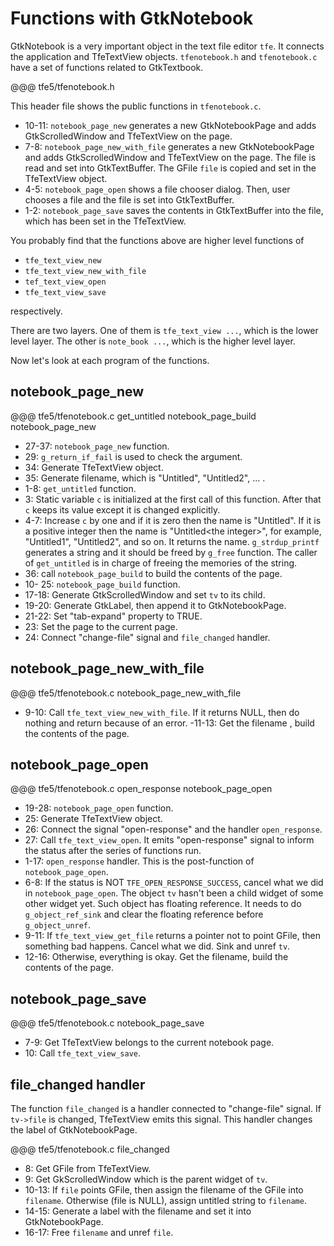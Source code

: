 # Functions with GtkNotebook

GtkNotebook is a very important object in the text file editor `tfe`.
It connects the application and TfeTextView objects.
`tfenotebook.h` and `tfenotebook.c` have a set of functions related to GtkTextbook.

@@@ tfe5/tfenotebook.h

This header file shows the public functions in `tfenotebook.c`.

- 10-11: `notebook_page_new` generates a new GtkNotebookPage and adds GtkScrolledWindow and TfeTextView on the page.
- 7-8: `notebook_page_new_with_file` generates a new GtkNotebookPage and adds GtkScrolledWindow and TfeTextView on the page. The file is read and set into GtkTextBuffer.
The GFile `file` is copied and set in the TfeTextView object.
- 4-5: `notebook_page_open` shows a file chooser dialog. Then, user chooses a file and the file is set into GtkTextBuffer.
- 1-2: `notebook_page_save` saves the contents in GtkTextBuffer into the file, which has been set in the TfeTextView.

You probably find that the functions above are higher level functions of

- `tfe_text_view_new`
- `tfe_text_view_new_with_file`
- `tef_text_view_open`
- `tfe_text_view_save`

 respectively.

There are two layers.
One of them is `tfe_text_view ...`, which is the lower level layer.
The other is `note_book ...`, which is the higher level layer.

Now let's look at each program of the functions.

## notebook\_page\_new

@@@ tfe5/tfenotebook.c get_untitled notebook_page_build notebook_page_new

- 27-37: `notebook_page_new` function.
- 29: `g_return_if_fail` is used to check the argument.
- 34: Generate TfeTextView object.
- 35: Generate filename, which is "Untitled", "Untitled2", ... .
- 1-8: `get_untitled` function.
- 3: Static variable `c` is initialized at the first call of this function. After that `c` keeps its value except it is changed explicitly.
- 4-7: Increase `c` by one and if it is zero then the name is "Untitled". If it is a positive integer then the name is "Untitled\<the integer\>", for example, "Untitled1", "Untitled2", and so on.
It returns the name.
`g_strdup_printf` generates a string and it should be freed by `g_free` function.
The caller of `get_untitled` is in charge of freeing the memories of the string.
- 36: call `notebook_page_build` to build the contents of the page.
- 10- 25: `notebook_page_build` function.
- 17-18: Generate GtkScrolledWindow and set `tv` to its child.
- 19-20: Generate GtkLabel, then append it to GtkNotebookPage.
- 21-22: Set "tab-expand" property to TRUE.
- 23: Set the page to the current page.
- 24: Connect "change-file" signal and `file_changed` handler.

## notebook\_page\_new\_with\_file

@@@ tfe5/tfenotebook.c notebook_page_new_with_file

- 9-10: Call `tfe_text_view_new_with_file`.
If it returns NULL, then do nothing and return because of an error.
-11-13: Get the filename , build the contents of the page.

## notebook\_page\_open

@@@ tfe5/tfenotebook.c open_response notebook_page_open

- 19-28: `notebook_page_open` function.
- 25: Generate TfeTextView object.
- 26: Connect the signal "open-response" and the handler `open_response`.
- 27: Call `tfe_text_view_open`.
It emits "open-response" signal to inform the status after the series of functions run.
- 1-17: `open_response` handler.
This is the post-function of `notebook_page_open`.
- 6-8: If the status is NOT `TFE_OPEN_RESPONSE_SUCCESS`, cancel what we did in `notebook_page_open`.
The object `tv` hasn't been a child widget of some other widget yet.
Such object has floating reference.
It needs to do `g_object_ref_sink` and clear the floating reference before `g_object_unref`.
- 9-11: If `tfe_text_view_get_file` returns a pointer not to point GFile, then something bad happens. Cancel what we did.
Sink and unref `tv`.
- 12-16: Otherwise, everything is okay.
Get the filename, build the contents of the page.

## notebook\_page\_save

@@@ tfe5/tfenotebook.c notebook_page_save

- 7-9: Get TfeTextView belongs to the current notebook page.
- 10: Call `tfe_text_view_save`.

## file\_changed handler

The function `file_changed` is a handler connected to "change-file" signal.
If `tv->file` is changed, TfeTextView emits this signal.
This handler changes the label of GtkNotebookPage.

@@@ tfe5/tfenotebook.c file_changed

- 8: Get GFile from TfeTextView.
- 9: Get GkScrolledWindow which is the parent widget of `tv`.
- 10-13: If `file` points GFile, then assign the filename of the GFile into `filename`.
Otherwise (file is NULL), assign untitled string to `filename`.
- 14-15: Generate a label with the filename and set it into GtkNotebookPage.
- 16-17: Free `filename` and unref `file`.


